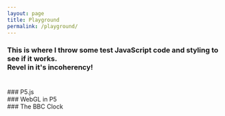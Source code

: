 ```yaml
---
layout: page
title: Playground
permalink: /playground/
---
```



<script language="javascript" type="text/javascript" src="/js/p5.min.js"></script>
<script language="javascript" type="text/javascript" src="/js/sketch.js"></script>
<script language="javascript" type="text/javascript" src="/js/BBCClock.js"></script>

<h3> This is where I throw some test JavaScript code and styling to see if it works. <br>Revel in it's incoherency!</h3>
<h1 class="type-text"></h1>
<script src="/js/about_type_script.js"></script>
### P5.js
<div class="sketch" id="sketch1" > </div>
<div class="sketch" id="sketch2" > </div>
### WebGL in P5
<div class="sketch" id="sketch3" > </div>
### The BBC Clock
<div class="sketch" id="sketch4" > </div>
